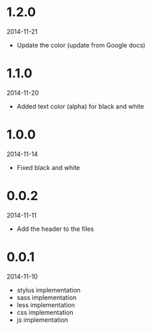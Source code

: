 # 1.2.0

2014-11-21

- Update the color (update from Google docs)

# 1.1.0

2014-11-20

- Added text color (alpha) for black and white

# 1.0.0

2014-11-14

- Fixed black and white

# 0.0.2

2014-11-11

- Add the header to the files

# 0.0.1

2014-11-10

 - stylus implementation
 - sass implementation
 - less implementation
 - css implementation
 - js implementation
